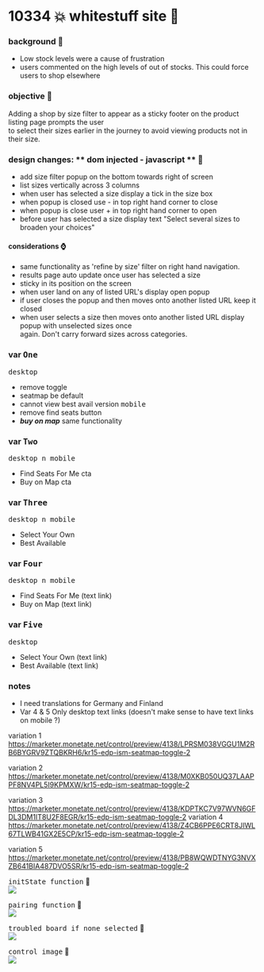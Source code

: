 # 10334 :boom: whitestuff site  :rocket:

### background  :bell:
- Low stock levels were a cause of frustration     
- users commented on the high levels of out of stocks. This could force users to shop elsewhere     

### objective :book:
Adding a shop by size filter to appear as a sticky footer on the product listing page prompts the user    
to select their sizes earlier in the journey to avoid viewing products not in their size.    

### design changes: ** dom injected - javascript **   :pencil:
- add size filter popup on the bottom towards right of screen
- list sizes vertically across 3 columns
- when user has selected a size display a tick in the size box
- when popup is closed use - in top right hand corner to close
- when popup is close user + in top right hand corner to open
- before user has selected a size display text "Select several sizes to broaden your choices"
#### considerations  :watch: 
- same functionality as 'refine by size' filter on right hand navigation.
- results page auto update once user has selected a size
- sticky in its position on the screen
- when user land on any of listed URL's display open popup
- if user closes the popup and then moves onto another listed URL keep it closed
- when user selects a size then moves onto another listed URL display popup with unselected sizes once    
  again. Don't carry forward sizes across categories.

### var <kbd>One</kbd>
<kbd>desktop</kbd>
- remove toggle
- seatmap be default
- cannot view best avail version
<kbd>mobile</kbd>
- remove find seats button
- ***buy on map*** same functionality

### var <kbd>Two</kbd>
<kbd>desktop n mobile</kbd>
- Find Seats For Me cta
- Buy on Map cta

### var <kbd>Three</kbd>
<kbd>desktop n mobile</kbd>
- Select Your Own
- Best Available

### var <kbd>Four</kbd>
<kbd>desktop n mobile</kbd>
- Find Seats For Me (text link)
- Buy on Map (text link)

### var <kbd>Five</kbd>
<kbd>desktop</kbd>
- Select Your Own (text link)
- Best Available (text link)


### notes
- I need translations for Germany and Finland
- Var 4 & 5 Only desktop text links (doesn't make sense to have text links on mobile ?)


variation 1
https://marketer.monetate.net/control/preview/4138/LPRSM038VGGU1M2RB6BYGRV9ZTQBKRH6/kr15-edp-ism-seatmap-toggle-2

variation 2
https://marketer.monetate.net/control/preview/4138/M0XKB050UQ37LAAPPF8NV4PL5I9KPMXW/kr15-edp-ism-seatmap-toggle-2

variation 3
https://marketer.monetate.net/control/preview/4138/KDPTKC7V97WVN6GFDL3DM1IT8U2F8EGR/kr15-edp-ism-seatmap-toggle-2
variation 4
https://marketer.monetate.net/control/preview/4138/Z4CB6PPE6CRT8JIWL67TLWB41GX2E5CP/kr15-edp-ism-seatmap-toggle-2

variation 5
https://marketer.monetate.net/control/preview/4138/PB8WQWDTNYG3NVXZB641BIA487DVO5SR/kr15-edp-ism-seatmap-toggle-2








<kbd>initState function</kbd> :rocket:        
![](/images/iniStatefn.png) 


<kbd>pairing function</kbd> :rocket:          
![](/images/pairingfn.png) 



<kbd>troubled board if none selected</kbd>  :rocket:      
![](/images/noneselectedTB.png)
 
 
 <kbd>control image</kbd> :rocket:       
 ![](/images/whiteStuff.png)
